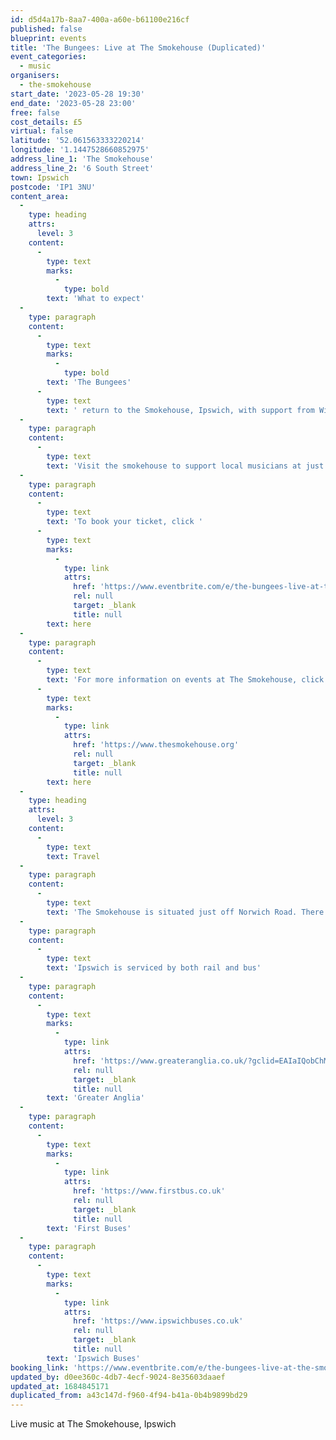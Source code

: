 ```yaml
---
id: d5d4a17b-8aa7-400a-a60e-b61100e216cf
published: false
blueprint: events
title: 'The Bungees: Live at The Smokehouse (Duplicated)'
event_categories:
  - music
organisers:
  - the-smokehouse
start_date: '2023-05-28 19:30'
end_date: '2023-05-28 23:00'
free: false
cost_details: £5
virtual: false
latitude: '52.061563333220214'
longitude: '1.1447528660852975'
address_line_1: 'The Smokehouse'
address_line_2: '6 South Street'
town: Ipswich
postcode: 'IP1 3NU'
content_area:
  -
    type: heading
    attrs:
      level: 3
    content:
      -
        type: text
        marks:
          -
            type: bold
        text: 'What to expect'
  -
    type: paragraph
    content:
      -
        type: text
        marks:
          -
            type: bold
        text: 'T﻿he Bungees'
      -
        type: text
        text: ' return to the Smokehouse, Ipswich, with support from Will Foley. The Bungees are a three-piece local band playing a fusion of different genres with influences such as Oasis, Sticky Fingers and The Arctic Monkeys.'
  -
    type: paragraph
    content:
      -
        type: text
        text: 'Visit the smokehouse to support local musicians at just £5.'
  -
    type: paragraph
    content:
      -
        type: text
        text: 'To book your ticket, click '
      -
        type: text
        marks:
          -
            type: link
            attrs:
              href: 'https://www.eventbrite.com/e/the-bungees-live-at-the-smokehouse-iv-tickets-623787845237'
              rel: null
              target: _blank
              title: null
        text: here
  -
    type: paragraph
    content:
      -
        type: text
        text: 'For more information on events at The Smokehouse, click '
      -
        type: text
        marks:
          -
            type: link
            attrs:
              href: 'https://www.thesmokehouse.org'
              rel: null
              target: _blank
              title: null
        text: here
  -
    type: heading
    attrs:
      level: 3
    content:
      -
        type: text
        text: Travel
  -
    type: paragraph
    content:
      -
        type: text
        text: 'The Smokehouse is situated just off Norwich Road. There are many pay and display car parks nearby, the closet is next to the venue.'
  -
    type: paragraph
    content:
      -
        type: text
        text: 'Ipswich is serviced by both rail and bus'
  -
    type: paragraph
    content:
      -
        type: text
        marks:
          -
            type: link
            attrs:
              href: 'https://www.greateranglia.co.uk/?gclid=EAIaIQobChMI4MyW67iL_wIV2IpoCR34twBkEAAYASAAEgJe0_D_BwE'
              rel: null
              target: _blank
              title: null
        text: 'Greater Anglia'
  -
    type: paragraph
    content:
      -
        type: text
        marks:
          -
            type: link
            attrs:
              href: 'https://www.firstbus.co.uk'
              rel: null
              target: _blank
              title: null
        text: 'First Buses'
  -
    type: paragraph
    content:
      -
        type: text
        marks:
          -
            type: link
            attrs:
              href: 'https://www.ipswichbuses.co.uk'
              rel: null
              target: _blank
              title: null
        text: 'Ipswich Buses'
booking_link: 'https://www.eventbrite.com/e/the-bungees-live-at-the-smokehouse-iv-tickets-623787845237'
updated_by: d0ee360c-4db7-4ecf-9024-8e35603daaef
updated_at: 1684845171
duplicated_from: a43c147d-f960-4f94-b41a-0b4b9899bd29
---
```

Live music at The Smokehouse, Ipswich